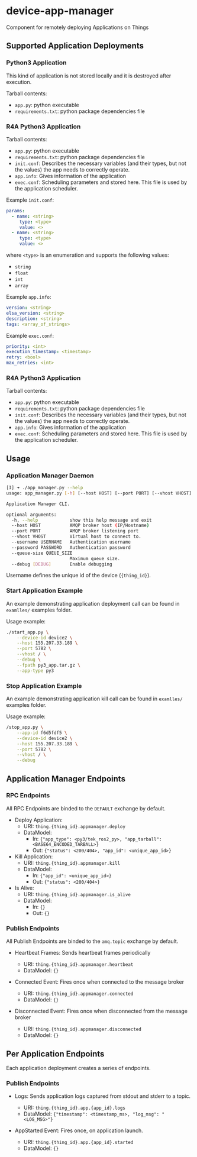 # device-app-manager
Component for remotely deploying Applications on Things

## Supported Application Deployments

### Python3 Application

This kind of application is not stored locally and it is destroyed after
execution.

Tarball contents:

- `app.py`: python executable
- `requirements.txt`: python package dependencies file

### R4A Python3 Application

Tarball contents:

- `app.py`: python executable
- `requirements.txt`: python package dependencies file
- `init.conf`: Describes the necessary variables (and their types, but not the values) the app needs to correctly operate.
- `app.info`: Gives information of the application
- `exec.conf`: Scheduling parameters and stored here. This file is used by the
  application scheduler.

Example `init.conf`:

```yaml
params:
  - name: <string>
     type: <type>
     value: <>
  - name: <string>
     type: <type>
     value: <>
```

where `<type>` is an enumeration and supports the following values:

- `string`
- `float`
- `int`
- `array`

Example `app.info`:

```yaml
version: <string>
elsa_version: <string>
description: <string>
tags: <array_of_strings>
```

Example `exec.conf`:

```yaml
priority: <int>
execution_timestamp: <timestamp>
retry: <bool>
max_retries: <int>
```


### R4A Python3 Application

Tarball contents:

- `app.py`: python executable
- `requirements.txt`: python package dependencies file
- `init.conf`: Describes the necessary variables (and their types, but not the values) the app needs to correctly operate.
- `app.info`: Gives information of the application
- `exec.conf`: Scheduling parameters and stored here. This file is used by the
  application scheduler.

## Usage

### Application Manager Daemon
```bash
[I] ➜ ./app_manager.py --help
usage: app_manager.py [-h] [--host HOST] [--port PORT] [--vhost VHOST] [--username USERNAME] [--password PASSWORD] [--queue-size QUEUE_SIZE] [--debug [DEBUG]]

Application Manager CLI.

optional arguments:
  -h, --help            show this help message and exit
  --host HOST           AMQP broker host (IP/Hostname)
  --port PORT           AMQP broker listening port
  --vhost VHOST         Virtual host to connect to.
  --username USERNAME   Authentication username
  --password PASSWORD   Authentication password
  --queue-size QUEUE_SIZE
                        Maximum queue size.
  --debug [DEBUG]       Enable debugging

```

Username defines the unique id of the device (`{thing_id}`).

### Start Application Example

An example demonstrating application deployment call can be found in
`examlles/` examples folder.

Usage example:

```bash
./start_app.py \
    --device-id device2 \
    --host 155.207.33.189 \
    --port 5782 \
    --vhost / \
    --debug \
    --fpath py3_app.tar.gz \
    --app-type py3
```

### Stop Application Example

An example demonstrating application kill call can be found in
`examlles/` examples folder.

Usage example:

```bash
/stop_app.py \
    --app-id f6d5fdf5 \
    --device-id device2 \
    --host 155.207.33.189 \
    --port 5782 \
    --vhost / \
    --debug
```

## Application Manager Endpoints

### RPC Endpoints

All RPC Endpoints are binded to the `DEFAULT` exchange by default.

- Deploy Application:
  - URI: `thing.{thing_id}.appmanager.deploy`
  - DataModel:
    - In: `{"app_type": <py3/tek_ros2_py>, "app_tarball": <BASE64_ENCODED_TARBALL>}`
    - Out: `{"status": <200/404>, "app_id": <unique_app_id>}`
- Kill Application:
  - URI: `thing.{thing_id}.appmanager.kill`
  - DataModel:
    - In: `{"app_id": <unique_app_id>}`
    - Out: `{"status": <200/404>}`
- Is Alive:
  - URI: `thing.{thing_id}.appmanager.is_alive`
  - DataModel:
    - In: `{}`
    - Out: `{}`

### Publish Endpoints

All Publish Endpoints are binded to the `amq.topic` exchange by default.

- Heartbeat Frames: Sends heartbeat frames periodically
  - URI: `thing.{thing_id}.appmanager.heartbeat`
  - DataModel: `{}`

- Connected Event: Fires once when connected to the message broker
  - URI: `thing.{thing_id}.appmanager.connected`
  - DataModel: `{}`

- Disconnected Event: Fires once when disconnected from the message broker
  - URI: `thing.{thing_id}.appmanager.disconnected`
  - DataModel: `{}`


## Per Application Endpoints

Each application deployment creates a series of endpoints.

### Publish Endpoints

- Logs: Sends application logs captured from stdout and stderr to a topic.
  - URI: `thing.{thing_id}.app.{app_id}.logs`
  - DataModel: `{"timestamp": <timestamp_ms>, "log_msg": "<LOG_MSG>"}`

- AppStarted Event: Fires once, on application launch.
  - URI: `thing.{thing_id}.app.{app_id}.started`
  - DataModel: `{}`
